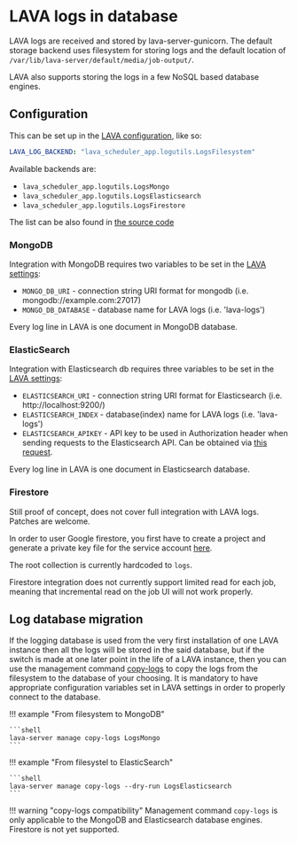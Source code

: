 # LAVA logs in database

LAVA logs are received and stored by lava-server-gunicorn. The default
storage backend uses filesystem for storing logs and the default location of
`/var/lib/lava-server/default/media/job-output/`.

LAVA also supports storing the logs in a few NoSQL based database engines.

## Configuration

This can be set up in the [LAVA configuration](../basic-tutorials/instance/configure.md), like so:

```yaml
LAVA_LOG_BACKEND: "lava_scheduler_app.logutils.LogsFilesystem"
```

Available backends are:

* `lava_scheduler_app.logutils.LogsMongo`
* `lava_scheduler_app.logutils.LogsElasticsearch`
* `lava_scheduler_app.logutils.LogsFirestore`

The list can be also found in [the source code](https://gitlab.com/lava/lava/-/blob/master/lava_server/settings/common.py)

### MongoDB

Integration with MongoDB requires two variables to be set in the [LAVA settings](../basic-tutorials/instance/configure.md):

* `MONGO_DB_URI` - connection string URI format for mongodb (i.e. mongodb://example.com:27017)
* `MONGO_DB_DATABASE` - database name for LAVA logs (i.e. 'lava-logs')

Every log line in LAVA is one document in MongoDB database.

### ElasticSearch

Integration with Elasticsearch db requires three variables to be set in the [LAVA settings](../basic-tutorials/instance/configure.md):

* `ELASTICSEARCH_URI` - connection string URI format for Elasticsearch (i.e. http://localhost:9200/)
* `ELASTICSEARCH_INDEX` - database(index) name for LAVA logs (i.e. 'lava-logs')
* `ELASTICSEARCH_APIKEY` - API key to be used in Authorization header when
  sending requests to the Elasticsearch API. Can be obtained via [this request](https://www.elastic.co/guide/en/elasticsearch/reference/current/security-api-create-api-key.html).

Every log line in LAVA is one document in Elasticsearch database.

### Firestore

Still proof of concept, does not cover full integration with LAVA logs.
Patches are welcome.

In order to user Google firestore, you first have to create a project and
generate a private key file for the service account [here](https://console.firebase.google.com/project/_/settings/serviceaccounts/adminsdk).

The root collection is currently hardcoded to `logs`.

Firestore integration does not currently support limited read for each job,
meaning that incremental read on the job UI will not work properly.

## Log database migration

If the logging database is used from the very first installation of one LAVA
instance then all the logs will be stored in the said database, but if the
switch is made at one later point in the life of a LAVA instance, then you
can use the management command [copy-logs](https://gitlab.com/lava/lava/-/blob/master/lava_server/management/commands/copy-logs.py) to copy the logs
from the filesystem to the database of your choosing.
It is mandatory to have appropriate configuration variables set in LAVA settings in order to properly connect to the database.

!!! example "From filesystem to MongoDB"

    ```shell
    lava-server manage copy-logs LogsMongo
    ```

!!! example "From filesystel to ElasticSearch"

    ```shell
    lava-server manage copy-logs --dry-run LogsElasticsearch
    ```

!!! warning "copy-logs compatibility"
    Management command `copy-logs` is only applicable to the MongoDB and
    Elasticsearch database engines. Firestore is not yet supported.

